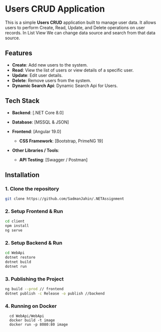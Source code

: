 # Users CRUD Application

This is a simple **Users CRUD** application built to manage user data. It allows users to perform Create, Read, Update, and Delete operations on user records.
In List View We can change data source and search from that data source.

## Features

- **Create**: Add new users to the system.
- **Read**: View the list of users or view details of a specific user.
- **Update**: Edit user details.
- **Delete**: Remove users from the system.
- **Dynamic Search Api**: Dynamic Search Api for Users.

## Tech Stack

- **Backend**: [.NET Core 8.0] 
- **Database**: [MSSQL & JSON] 
- **Frontend**: [Angular 19.0] 
  - **CSS Framework**: [Bootstrap, PrimeNG 19]

- **Other Libraries / Tools**:
  - **API Testing**: [Swagger / Postman]

## Installation

### 1. Clone the repository

```bash
git clone https://github.com/SadmanJahin/.NETAssignment
```
### 2. Setup  Frontend & Run

```bash
cd client
npm install
ng serve
```
### 2. Setup  Backend & Run
```bash
cd WebApi
dotnet restore
dotnet build
dotnet run
```

### 3. Publishing the Project
```bash
ng build --prod // frontend
dotnet publish -c Release -o publish //backend
```

### 4. Running on Docker

```
  cd WebApi/WebApi
  docker build -t image
  docker run -p 8080:80 image
```
